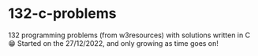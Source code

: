 # 132-c-problems
132 programming problems (from w3resources) with solutions written in C 😁
Started on the 27/12/2022, and only growing as time goes on!
